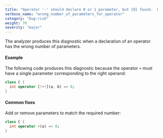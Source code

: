 ```yaml
---
title: "Operator '-' should declare 0 or 1 parameter, but {0} found.  Operator '{0}' should declare exactly {1} parameters, but {2} found"
verbose_name: "wrong_number_of_parameters_for_operator"
category: "bug-risk"
weight: 70
severity: "major"
---
```

The analyzer produces this diagnostic when a declaration of an operator has
the wrong number of parameters.

#### Example

The following code produces this diagnostic because the operator `+` must
have a single parameter corresponding to the right operand:

```dart
class C {
  int operator [!+!](a, b) => 0;
}
```

#### Common fixes

Add or remove parameters to match the required number:

```dart
class C {
  int operator +(a) => 0;
}
```
